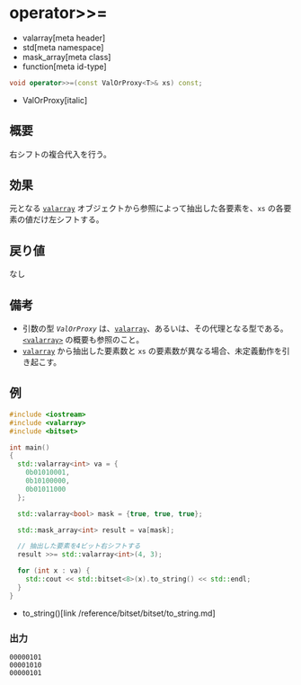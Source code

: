 # operator>>=
* valarray[meta header]
* std[meta namespace]
* mask_array[meta class]
* function[meta id-type]

```cpp
void operator>>=(const ValOrProxy<T>& xs) const;
```
* ValOrProxy[italic]

## 概要
右シフトの複合代入を行う。


## 効果
元となる [`valarray`](../valarray.md) オブジェクトから参照によって抽出した各要素を、`xs` の各要素の値だけ左シフトする。


## 戻り値
なし


## 備考
- 引数の型 *`ValOrProxy`* は、[`valarray`](../valarray.md)、あるいは、その代理となる型である。  
	[`<valarray>`](../../valarray.md) の概要も参照のこと。
-  [`valarray`](../valarray.md) から抽出した要素数と `xs` の要素数が異なる場合、未定義動作を引き起こす。


## 例
```cpp example
#include <iostream>
#include <valarray>
#include <bitset>

int main()
{
  std::valarray<int> va = {
    0b01010001,
    0b10100000,
    0b01011000
  };

  std::valarray<bool> mask = {true, true, true};

  std::mask_array<int> result = va[mask];

  // 抽出した要素を4ビット右シフトする
  result >>= std::valarray<int>(4, 3);

  for (int x : va) {
    std::cout << std::bitset<8>(x).to_string() << std::endl;
  }
}
```
* to_string()[link /reference/bitset/bitset/to_string.md]

### 出力
```
00000101
00001010
00000101
```
